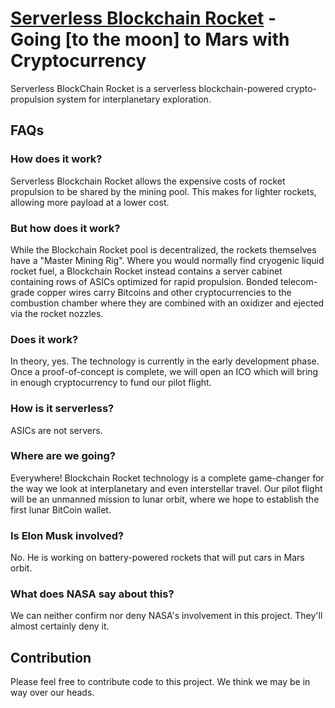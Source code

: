 # [Serverless Blockchain Rocket](https://spetnik.github.io/serverless-blockchain-rocket/) - Going [to the moon] to Mars with Cryptocurrency
Serverless BlockChain Rocket is a serverless blockchain-powered crypto-propulsion system for interplanetary exploration.


## FAQs

### How does it work?
Serverless Blockchain Rocket allows the expensive costs of rocket propulsion to be shared by the mining pool. This makes for lighter rockets, allowing more payload at a lower cost.

### But how does it work?
While the Blockchain Rocket pool is decentralized, the rockets themselves have a "Master Mining Rig". Where you would normally find cryogenic liquid rocket fuel, a Blockchain Rocket instead contains a server cabinet containing rows of ASICs optimized for rapid propulsion. Bonded telecom-grade copper wires carry Bitcoins and other cryptocurrencies to the combustion chamber where they are combined with an oxidizer and ejected via the rocket nozzles.

### Does it work?
In theory, yes. The technology is currently in the early development phase. Once a proof-of-concept is complete, we will open an ICO which will bring in enough cryptocurrency to fund our pilot flight.

### How is it serverless?
ASICs are not servers.

### Where are we going?
Everywhere! Blockchain Rocket technology is a complete game-changer for the way we look at interplanetary and even interstellar travel. Our pilot flight will be an unmanned mission to lunar orbit, where we hope to establish the first lunar BitCoin wallet.

### Is Elon Musk involved?
No. He is working on battery-powered rockets that will put cars in Mars orbit.

### What does NASA say about this?
We can neither confirm nor deny NASA's involvement in this project. They'll almost certainly deny it.

## Contribution
Please feel free to contribute code to this project. We think we may be in way over our heads.
